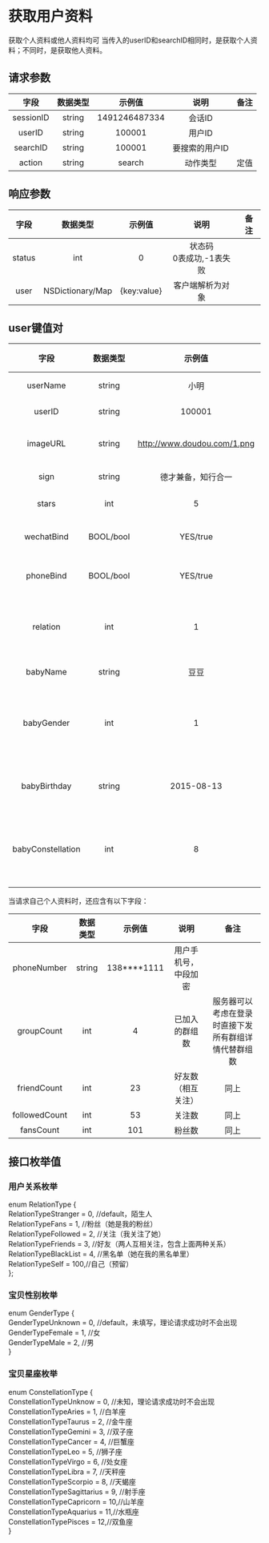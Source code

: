 # 获取用户资料

获取个人资料或他人资料均可
当传入的userID和searchID相同时，是获取个人资料；不同时，是获取他人资料。

## 请求参数
字段|数据类型|示例值|说明|备注
:----:|:----:|:----:|:----:|:----:
sessionID|string|1491246487334|会话ID|
userID|string|100001|用户ID|
searchID|string|100001|要搜索的用户ID|
action|string|search|动作类型|定值

## 响应参数
字段|数据类型|示例值|说明|备注
:----:|:----:|:----:|:----:|:----:
status|int|0|状态码<br>0表成功,-1表失败|
user|NSDictionary/Map|{key:value}|客户端解析为对象

## user键值对
字段|数据类型|示例值|说明|备注
:----:|:----:|:----:|:----:|:----:
userName|string|小明|用户昵称|
userID|string|100001|用户ID|
imageURL|string|http://www.doudou.com/1.png|用户头像地址
sign|string|德才兼备，知行合一|用户签名|
stars|int|5|用户星级|
wechatBind|BOOL/bool|YES/true|是否绑定微信|
phoneBind|BOOL/bool|YES/true|是否绑定手机|
relation|int|1|关系（详见下方枚举）|
babyName|string|豆豆|宝贝昵称|
babyGender|int|1|宝贝性别（详见下方枚举）|
babyBirthday|string|2015-08-13|宝贝出生年月日|
babyConstellation|int|8|宝贝星座（详见下方枚举）|

当请求自己个人资料时，还应含有以下字段：

字段|数据类型|示例值|说明|备注
:----:|:----:|:----:|:----:|:----:
phoneNumber|string|138****1111|用户手机号，中段加密|
groupCount|int|4|已加入的群组数|服务器可以考虑在登录时直接下发所有群组详情代替群组数
friendCount|int|23|好友数（相互关注）|同上
followedCount|int|53|关注数|同上
fansCount|int|101|粉丝数|同上

## 接口枚举值
### 用户关系枚举

enum RelationType {<br>
    RelationTypeStranger       = 0,  //default，陌生人<br>
    RelationTypeFans           = 1,  //粉丝（她是我的粉丝）<br>
    RelationTypeFollowed       = 2,  //关注（我关注了她）<br>
    RelationTypeFriends        = 3,  //好友（两人互相关注，包含上面两种关系）<br>
    RelationTypeBlackList      = 4,  //黑名单（她在我的黑名单里）<br>
    RelationTypeSelf           = 100,//自己（预留）<br>
};

### 宝贝性别枚举

enum GenderType {<br>
    GenderTypeUnknown          = 0,  //default，未填写，理论请求成功时不会出现<br>
    GenderTypeFemale           = 1,  //女<br>
    GenderTypeMale             = 2,  //男<br>
}

### 宝贝星座枚举

enum ConstellationType {<br>
    ConstellationTypeUnknow      = 0, //未知，理论请求成功时不会出现<br>
    ConstellationTypeAries       = 1, //白羊座<br>
    ConstellationTypeTaurus      = 2, //金牛座<br>
    ConstellationTypeGemini      = 3, //双子座<br>
    ConstellationTypeCancer      = 4, //巨蟹座<br>
    ConstellationTypeLeo         = 5, //狮子座<br>
    ConstellationTypeVirgo       = 6, //处女座<br>
    ConstellationTypeLibra       = 7, //天秤座<br>
    ConstellationTypeScorpio     = 8, //天蝎座<br>
    ConstellationTypeSagittarius = 9, //射手座<br>
    ConstellationTypeCapricorn   = 10,//山羊座<br>
    ConstellationTypeAquarius    = 11,//水瓶座<br>
    ConstellationTypePisces      = 12,//双鱼座<br>
}

